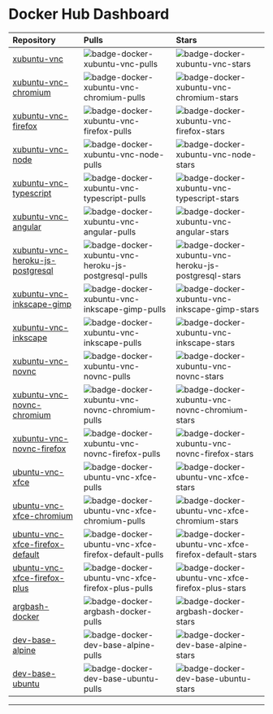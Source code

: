 # Docker Hub Dashboard

| Repository                                                                                            | Pulls                                                                                                       | Stars                                                                                                       |
| :---------------------------------------------------------------------------------------------------- | :---------------------------------------------------------------------------------------------------------- | :---------------------------------------------------------------------------------------------------------- |
| [xubuntu-vnc](https://hub.docker.com/r/accetto/xubuntu-vnc)                                           | ![badge-docker-xubuntu-vnc-pulls][badge-docker-xubuntu-vnc-pulls]                                           | ![badge-docker-xubuntu-vnc-stars][badge-docker-xubuntu-vnc-stars]                                           |
| [xubuntu-vnc-chromium](https://hub.docker.com/r/accetto/xubuntu-vnc-chromium)                         | ![badge-docker-xubuntu-vnc-chromium-pulls][badge-docker-xubuntu-vnc-chromium-pulls]                         | ![badge-docker-xubuntu-vnc-chromium-stars][badge-docker-xubuntu-vnc-chromium-stars]                         |
| [xubuntu-vnc-firefox](https://hub.docker.com/r/accetto/xubuntu-vnc-firefox)                           | ![badge-docker-xubuntu-vnc-firefox-pulls][badge-docker-xubuntu-vnc-firefox-pulls]                           | ![badge-docker-xubuntu-vnc-firefox-stars][badge-docker-xubuntu-vnc-firefox-stars]                           |
| [xubuntu-vnc-node](https://hub.docker.com/r/accetto/xubuntu-vnc-node)                                 | ![badge-docker-xubuntu-vnc-node-pulls][badge-docker-xubuntu-vnc-node-pulls]                                 | ![badge-docker-xubuntu-vnc-node-stars][badge-docker-xubuntu-vnc-node-stars]                                 |
| [xubuntu-vnc-typescript](https://hub.docker.com/r/accetto/xubuntu-vnc-typescript)                     | ![badge-docker-xubuntu-vnc-typescript-pulls][badge-docker-xubuntu-vnc-typescript-pulls]                     | ![badge-docker-xubuntu-vnc-typescript-stars][badge-docker-xubuntu-vnc-typescript-stars]                     |
| [xubuntu-vnc-angular](https://hub.docker.com/r/accetto/xubuntu-vnc-angular)                           | ![badge-docker-xubuntu-vnc-angular-pulls][badge-docker-xubuntu-vnc-angular-pulls]                           | ![badge-docker-xubuntu-vnc-angular-stars][badge-docker-xubuntu-vnc-angular-stars]                           |
| [xubuntu-vnc-heroku-js-postgresql](https://hub.docker.com/r/accetto/xubuntu-vnc-heroku-js-postgresql) | ![badge-docker-xubuntu-vnc-heroku-js-postgresql-pulls][badge-docker-xubuntu-vnc-heroku-js-postgresql-pulls] | ![badge-docker-xubuntu-vnc-heroku-js-postgresql-stars][badge-docker-xubuntu-vnc-heroku-js-postgresql-stars] |
| [xubuntu-vnc-inkscape-gimp](https://hub.docker.com/r/accetto/xubuntu-vnc-inkscape-gimp)               | ![badge-docker-xubuntu-vnc-inkscape-gimp-pulls][badge-docker-xubuntu-vnc-inkscape-gimp-pulls]               | ![badge-docker-xubuntu-vnc-inkscape-gimp-stars][badge-docker-xubuntu-vnc-inkscape-gimp-stars]                         |
| [xubuntu-vnc-inkscape](https://hub.docker.com/r/accetto/xubuntu-vnc-inkscape)                         | ![badge-docker-xubuntu-vnc-inkscape-pulls][badge-docker-xubuntu-vnc-inkscape-pulls]                         | ![badge-docker-xubuntu-vnc-inkscape-stars][badge-docker-xubuntu-vnc-inkscape-stars]                         |
| [xubuntu-vnc-novnc](https://hub.docker.com/r/accetto/xubuntu-vnc-novnc)                               | ![badge-docker-xubuntu-vnc-novnc-pulls][badge-docker-xubuntu-vnc-novnc-pulls]                               | ![badge-docker-xubuntu-vnc-novnc-stars][badge-docker-xubuntu-vnc-novnc-stars]                               |
| [xubuntu-vnc-novnc-chromium](https://hub.docker.com/r/accetto/xubuntu-vnc-novnc-chromium)             | ![badge-docker-xubuntu-vnc-novnc-chromium-pulls][badge-docker-xubuntu-vnc-novnc-chromium-pulls]             | ![badge-docker-xubuntu-vnc-novnc-chromium-stars][badge-docker-xubuntu-vnc-novnc-chromium-stars]             |
| [xubuntu-vnc-novnc-firefox](https://hub.docker.com/r/accetto/xubuntu-vnc-novnc-firefox)               | ![badge-docker-xubuntu-vnc-novnc-firefox-pulls][badge-docker-xubuntu-vnc-novnc-firefox-pulls]               | ![badge-docker-xubuntu-vnc-novnc-firefox-stars][badge-docker-xubuntu-vnc-novnc-firefox-stars]               |
| [ubuntu-vnc-xfce](https://hub.docker.com/r/accetto/ubuntu-vnc-xfce)                                   | ![badge-docker-ubuntu-vnc-xfce-pulls][badge-docker-ubuntu-vnc-xfce-pulls]                                   | ![badge-docker-ubuntu-vnc-xfce-stars][badge-docker-ubuntu-vnc-xfce-stars]                                   |
| [ubuntu-vnc-xfce-chromium](https://hub.docker.com/r/accetto/ubuntu-vnc-xfce-chromium)                 | ![badge-docker-ubuntu-vnc-xfce-chromium-pulls][badge-docker-ubuntu-vnc-xfce-chromium-pulls]                 | ![badge-docker-ubuntu-vnc-xfce-chromium-stars][badge-docker-ubuntu-vnc-xfce-chromium-stars]                 |
| [ubuntu-vnc-xfce-firefox-default](https://hub.docker.com/r/accetto/ubuntu-vnc-xfce-firefox-default)   | ![badge-docker-ubuntu-vnc-xfce-firefox-default-pulls][badge-docker-ubuntu-vnc-xfce-firefox-default-pulls]   | ![badge-docker-ubuntu-vnc-xfce-firefox-default-stars][badge-docker-ubuntu-vnc-xfce-firefox-default-stars]   |
| [ubuntu-vnc-xfce-firefox-plus](https://hub.docker.com/r/accetto/ubuntu-vnc-xfce-firefox-plus)         | ![badge-docker-ubuntu-vnc-xfce-firefox-plus-pulls][badge-docker-ubuntu-vnc-xfce-firefox-plus-pulls]         | ![badge-docker-ubuntu-vnc-xfce-firefox-plus-stars][badge-docker-ubuntu-vnc-xfce-firefox-plus-stars]         |
| [argbash-docker](https://hub.docker.com/r/accetto/argbash-docker)                                     | ![badge-docker-argbash-docker-pulls][badge-docker-argbash-docker-pulls]                                     | ![badge-docker-argbash-docker-stars][badge-docker-argbash-docker-stars]                                     |
| [dev-base-alpine](https://hub.docker.com/r/accetto/dev-base-alpine)                                   | ![badge-docker-dev-base-alpine-pulls][badge-docker-dev-base-alpine-pulls]                                   | ![badge-docker-dev-base-alpine-stars][badge-docker-dev-base-alpine-stars]                                   |
| [dev-base-ubuntu](https://hub.docker.com/r/accetto/dev-base-ubuntu)                                   | ![badge-docker-dev-base-ubuntu-pulls][badge-docker-dev-base-ubuntu-pulls]                                   | ![badge-docker-dev-base-ubuntu-stars][badge-docker-dev-base-ubuntu-stars]                                   |

***

<!-- docker badges xubuntu-vnc -->

[badge-docker-xubuntu-vnc-pulls]: https://badgen.net/docker/pulls/accetto/xubuntu-vnc?icon=docker&label=pulls

[badge-docker-xubuntu-vnc-stars]: https://badgen.net/docker/stars/accetto/xubuntu-vnc?icon=docker&label=stars

<!-- docker badges xubuntu-vnc-chromium -->

[badge-docker-xubuntu-vnc-chromium-pulls]: https://badgen.net/docker/pulls/accetto/xubuntu-vnc-chromium?icon=docker&label=pulls

[badge-docker-xubuntu-vnc-chromium-stars]: https://badgen.net/docker/stars/accetto/xubuntu-vnc-chromium?icon=docker&label=stars

<!-- docker badges xubuntu-vnc-firefox -->

[badge-docker-xubuntu-vnc-firefox-pulls]: https://badgen.net/docker/pulls/accetto/xubuntu-vnc-firefox?icon=docker&label=pulls

[badge-docker-xubuntu-vnc-firefox-stars]: https://badgen.net/docker/stars/accetto/xubuntu-vnc-firefox?icon=docker&label=stars

<!-- docker badges xubuntu-vnc-node -->

[badge-docker-xubuntu-vnc-node-pulls]: https://badgen.net/docker/pulls/accetto/xubuntu-vnc-node?icon=docker&label=pulls

[badge-docker-xubuntu-vnc-node-stars]: https://badgen.net/docker/stars/accetto/xubuntu-vnc-node?icon=docker&label=stars

<!-- docker badges xubuntu-vnc-typescript-->

[badge-docker-xubuntu-vnc-typescript-pulls]: https://badgen.net/docker/pulls/accetto/xubuntu-vnc-typescript?icon=docker&label=pulls

[badge-docker-xubuntu-vnc-typescript-stars]: https://badgen.net/docker/stars/accetto/xubuntu-vnc-typescript?icon=docker&label=stars

<!-- docker badges xubuntu-vnc-angular -->

[badge-docker-xubuntu-vnc-angular-pulls]: https://badgen.net/docker/pulls/accetto/xubuntu-vnc-angular?icon=docker&label=pulls

[badge-docker-xubuntu-vnc-angular-stars]: https://badgen.net/docker/stars/accetto/xubuntu-vnc-angular?icon=docker&label=stars

<!-- docker badges xubuntu-vnc-heroku-js-postgresql -->

[badge-docker-xubuntu-vnc-heroku-js-postgresql-pulls]: https://badgen.net/docker/pulls/accetto/xubuntu-vnc-heroku-js-postgresql?icon=docker&label=pulls

[badge-docker-xubuntu-vnc-heroku-js-postgresql-stars]: https://badgen.net/docker/stars/accetto/xubuntu-vnc-heroku-js-postgresql?icon=docker&label=stars

<!-- docker badges xubuntu-vnc-inkscape-gimp -->

[badge-docker-xubuntu-vnc-inkscape-gimp-pulls]: https://badgen.net/docker/pulls/accetto/xubuntu-vnc-inkscape-gimp?icon=docker&label=pulls

[badge-docker-xubuntu-vnc-inkscape-gimp-stars]: https://badgen.net/docker/stars/accetto/xubuntu-vnc-inkscape-gimp?icon=docker&label=stars

<!-- docker badges xubuntu-vnc-inkscape -->

[badge-docker-xubuntu-vnc-inkscape-pulls]: https://badgen.net/docker/pulls/accetto/xubuntu-vnc-inkscape?icon=docker&label=pulls

[badge-docker-xubuntu-vnc-inkscape-stars]: https://badgen.net/docker/stars/accetto/xubuntu-vnc-inkscape?icon=docker&label=stars

<!-- docker badges xubuntu-vnc-novnc -->

[badge-docker-xubuntu-vnc-novnc-pulls]: https://badgen.net/docker/pulls/accetto/xubuntu-vnc-novnc?icon=docker&label=pulls

[badge-docker-xubuntu-vnc-novnc-stars]: https://badgen.net/docker/stars/accetto/xubuntu-vnc-novnc?icon=docker&label=stars

<!-- docker badges xubuntu-vnc-novnc-chromium -->

[badge-docker-xubuntu-vnc-novnc-chromium-pulls]: https://badgen.net/docker/pulls/accetto/xubuntu-vnc-novnc-chromium?icon=docker&label=pulls

[badge-docker-xubuntu-vnc-novnc-chromium-stars]: https://badgen.net/docker/stars/accetto/xubuntu-vnc-novnc-chromium?icon=docker&label=stars

<!-- docker badges xubuntu-vnc-novnc-firefox -->

[badge-docker-xubuntu-vnc-novnc-firefox-pulls]: https://badgen.net/docker/pulls/accetto/xubuntu-vnc-novnc-firefox?icon=docker&label=pulls

[badge-docker-xubuntu-vnc-novnc-firefox-stars]: https://badgen.net/docker/stars/accetto/xubuntu-vnc-novnc-firefox?icon=docker&label=stars

<!-- docker badges ubuntu-vnc-xfce -->

[badge-docker-ubuntu-vnc-xfce-pulls]: https://badgen.net/docker/pulls/accetto/ubuntu-vnc-xfce?icon=docker&label=pulls

[badge-docker-ubuntu-vnc-xfce-stars]: https://badgen.net/docker/stars/accetto/ubuntu-vnc-xfce?icon=docker&label=stars

<!-- docker badges ubuntu-vnc-xfce-chromium -->

[badge-docker-ubuntu-vnc-xfce-chromium-pulls]: https://badgen.net/docker/pulls/accetto/ubuntu-vnc-xfce-chromium?icon=docker&label=pulls

[badge-docker-ubuntu-vnc-xfce-chromium-stars]: https://badgen.net/docker/stars/accetto/ubuntu-vnc-xfce-chromium?icon=docker&label=stars

<!-- docker badges ubuntu-vnc-xfce-firefox-default -->

[badge-docker-ubuntu-vnc-xfce-firefox-default-pulls]: https://badgen.net/docker/pulls/accetto/ubuntu-vnc-xfce-firefox-default?icon=docker&label=pulls

[badge-docker-ubuntu-vnc-xfce-firefox-default-stars]: https://badgen.net/docker/stars/accetto/ubuntu-vnc-xfce-firefox-default?icon=docker&label=stars

<!-- docker badges ubuntu-vnc-xfce-firefox-plus -->

[badge-docker-ubuntu-vnc-xfce-firefox-plus-pulls]: https://badgen.net/docker/pulls/accetto/ubuntu-vnc-xfce-firefox-plus?icon=docker&label=pulls

[badge-docker-ubuntu-vnc-xfce-firefox-plus-stars]: https://badgen.net/docker/stars/accetto/ubuntu-vnc-xfce-firefox-plus?icon=docker&label=stars

<!-- docker badges argbash-docker -->

[badge-docker-argbash-docker-pulls]: https://badgen.net/docker/pulls/accetto/argbash-docker?icon=docker&label=pulls

[badge-docker-argbash-docker-stars]: https://badgen.net/docker/stars/accetto/argbash-docker?icon=docker&label=stars

<!-- docker badges dev-base-alpine -->

[badge-docker-dev-base-alpine-pulls]: https://badgen.net/docker/pulls/accetto/dev-base-alpine?icon=docker&label=pulls

[badge-docker-dev-base-alpine-stars]: https://badgen.net/docker/stars/accetto/dev-base-alpine?icon=docker&label=stars

<!-- docker badges dev-base-ubuntu -->

[badge-docker-dev-base-ubuntu-pulls]: https://badgen.net/docker/pulls/accetto/dev-base-ubuntu?icon=docker&label=pulls

[badge-docker-dev-base-ubuntu-stars]: https://badgen.net/docker/stars/accetto/dev-base-ubuntu?icon=docker&label=stars
